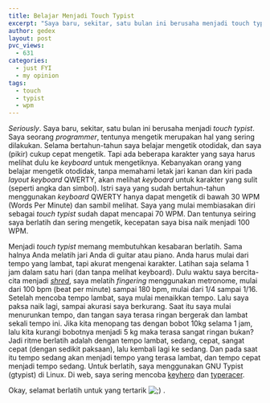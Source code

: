 ```yaml
---
title: Belajar Menjadi Touch Typist
excerpt: "Saya baru, sekitar, satu bulan ini berusaha menjadi touch typist. Saya seorang programmer, tentunya mengetik merupakan hal yang sering dilakukan."
author: gedex
layout: post
pvc_views:
  - 631
categories:
  - just FYI
  - my opinion
tags:
  - touch
  - typist
  - wpm
---
```


*Seriously*. Saya baru, sekitar, satu bulan ini berusaha menjadi *touch typist*. Saya seorang *programmer*, tentunya mengetik merupakan hal yang sering dilakukan. Selama bertahun-tahun saya belajar mengetik otodidak, dan saya (pikir) cukup cepat mengetik. Tapi ada beberapa karakter yang saya harus melihat dulu ke *keyboard* untuk mengetiknya. Kebanyakan orang yang belajar mengetik otodidak, tanpa memahami letak jari kanan dan kiri pada *layout keyboard* QWERTY, akan melihat *keyboard* untuk karakter yang sulit (seperti angka dan simbol). Istri saya yang sudah bertahun-tahun menggunakan *keyboard* QWERTY hanya dapat mengetik di bawah 30 WPM (Words Per Minute) dan sambil melihat. Saya yang mulai membiasakan diri sebagai *touch typist* sudah dapat mencapai 70 WPM. Dan tentunya seiring saya berlatih dan sering mengetik, kecepatan saya bisa naik menjadi 100 WPM.

<!-- more -->

Menjadi *touch typist* memang membutuhkan kesabaran berlatih. Sama halnya Anda melatih jari Anda di guitar atau piano. Anda harus mulai dari tempo yang lambat, tapi akurat mengenai karakter. Latihan saja selama 1 jam dalam satu hari (dan tanpa melihat keyboard). Dulu waktu saya bercita-cita menjadi *[shred][1]*, saya melatih *fingering* menggunakan metronome, mulai dari 100 bpm (beat per minute) sampai 180 bpm, mulai dari 1/4 sampai 1/16. Setelah mencoba tempo lambat, saya mulai menaikkan tempo. Lalu saya paksa naik lagi, sampai akurasi saya berkurang. Saat itu saya mulai menurunkan tempo, dan tangan saya terasa ringan bergerak dan lambat sekali tempo ini. Jika kita menopang tas dengan bobot 10kg selama 1 jam, lalu kita kurangi bobotnya menjadi 5 kg maka terasa sangat ringan bukan? Jadi ritme berlatih adalah dengan tempo lambat, sedang, cepat, sangat cepat (dengan sedikit paksaan), lalu kembali lagi ke sedang. Dan pada saat itu tempo sedang akan menjadi tempo yang terasa lambat, dan tempo cepat menjadi tempo sedang. Untuk berlatih, saya menggunakan GNU Typist (gtypist) di Linux. Di web, saya sering mencoba [keyhero][2] dan [typeracer][3].

 [1]: http://en.wikipedia.org/wiki/Shred_guitar
 [2]: www.keyhero.com
 [3]: http://play.typeracer.com

Okay, selamat berlatih untuk yang tertarik ![;)][4] .

 [4]: http://local-www.gedex.web.id/wp-includes/images/smilies/icon_wink.gif
